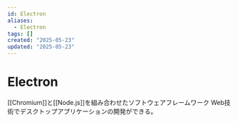 ```yaml
---
id: Electron
aliases:
  - Electron
tags: []
created: "2025-05-23"
updated: "2025-05-23"
---
```


# Electron

[[Chromium]]と[[Node.js]]を組み合わせたソフトウェアフレームワーク
Web技術でデスクトップアプリケーションの開発ができる。
